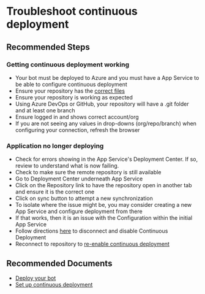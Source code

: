 <properties
	pageTitle="Troubleshoot continuous deployment"
	description="Troubleshoot continuous deployment"
	service="Microsoft.BotService"
	resource="botServices"
	authors="meetshamir"
	ms.author="v-danava,jaws,cmullins,saziz"
	displayOrder="106"
	selfHelpType="resource"
	supportTopicIds="32688634"
	resourceTags=""
	productPesIds="16152"
	cloudEnvironments="public,BlackForest,Fairfax,Mooncake"
	articleId="08453FC4-5CD4-480D-ADAE-D98EE49BB381"
	ownershipId="Compute_BotService"
/>
# Troubleshoot continuous deployment

## **Recommended Steps**

### **Getting continuous deployment working**

* Your bot must be deployed to Azure and you must have a App Service to be able to configure continuous deployment
* Ensure your repository has the [correct files](https://docs.microsoft.com/azure/bot-service/bot-service-build-continuous-deployment?view=azure-bot-service-4.0#prepare-your-repository)
* Ensure your repository is working as expected
* Using Azure DevOps or GitHub, your repository will have a .git folder and at least one branch
* Ensure logged in and shows correct account/org
* If you are not seeing any values in drop-downs (org/repo/branch) when configuring your connection, refresh the browser

### **Application no longer deploying**

* Check for errors showing in the App Service's Deployment Center. If so, review to understand what is now failing.
* Check to make sure the remote repository is still available
* Go to Deployment Center underneath App Service
* Click on the Repository link to have the repository open in another tab and ensure it is the correct one
* Click on sync button to attempt a new synchronization
* To isolate where the issue might be, you may consider creating a new App Service and configure deployment from there
* If that works, then it is an issue with the Configuration within the initial App Service
 * Follow directions [here](https://docs.microsoft.com/azure/bot-service/bot-service-build-continuous-deployment?view=azure-bot-service-4.0#disable-continuous-deployment) to disconnect and disable Continuous Deployment
 * Reconnect to repository to [re-enable continuous deployment](https://docs.microsoft.com/azure/bot-service/bot-service-build-continuous-deployment?view=azure-bot-service-4.0#continuous-deployment-using-github)

## **Recommended Documents**

* [Deploy your bot](https://docs.microsoft.com/azure/bot-service/bot-builder-deploy-az-cli?view=azure-bot-service-4.0)
* [Set up continuous deployment](https://docs.microsoft.com/azure/bot-service/bot-service-build-continuous-deployment?view=azure-bot-service-4.0)
